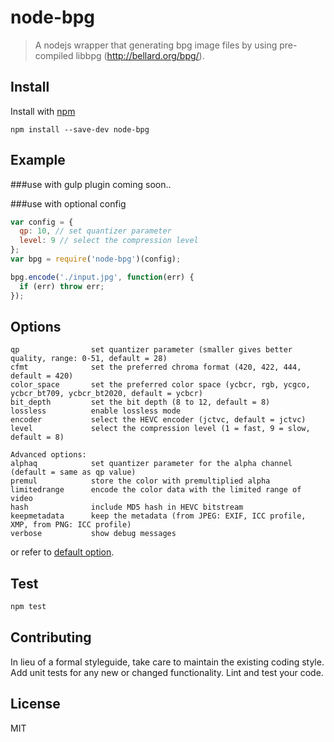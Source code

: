 # node-bpg

> A nodejs wrapper that generating bpg image files by using pre-compiled libbpg (http://bellard.org/bpg/).


## Install

Install with [npm](https://npmjs.org/package/gulp-react)

```
npm install --save-dev node-bpg
```


## Example

###use with gulp plugin
coming soon..

###use with optional config
```js
var config = {
  qp: 10, // set quantizer parameter
  level: 9 // select the compression level
};
var bpg = require('node-bpg')(config);

bpg.encode('./input.jpg', function(err) {
  if (err) throw err;
});
```


## Options

```
qp                set quantizer parameter (smaller gives better quality, range: 0-51, default = 28)
cfmt              set the preferred chroma format (420, 422, 444, default = 420)
color_space       set the preferred color space (ycbcr, rgb, ycgco, ycbcr_bt709, ycbcr_bt2020, default = ycbcr)
bit_depth         set the bit depth (8 to 12, default = 8)
lossless          enable lossless mode
encoder           select the HEVC encoder (jctvc, default = jctvc)
level             select the compression level (1 = fast, 9 = slow, default = 8)

Advanced options:
alphaq            set quantizer parameter for the alpha channel (default = same as qp value)
premul            store the color with premultiplied alpha
limitedrange      encode the color data with the limited range of video
hash              include MD5 hash in HEVC bitstream
keepmetadata      keep the metadata (from JPEG: EXIF, ICC profile, XMP, from PNG: ICC profile)
verbose           show debug messages
```
or refer to [default option](https://github.com/thammin/node-bpg/blob/master/config.json).


## Test

```js
npm test
```


## Contributing

In lieu of a formal styleguide, take care to maintain the existing coding style.
Add unit tests for any new or changed functionality. Lint and test your code.


## License

MIT